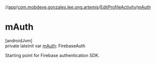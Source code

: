 //[app](../../../index.md)/[com.mobdeve.gonzales.lee.ong.artemis](../index.md)/[EditProfileActivity](index.md)/[mAuth](m-auth.md)

# mAuth

[androidJvm]\
private lateinit var [mAuth](m-auth.md): FirebaseAuth

Starting point for Firebase authentication SDK.
